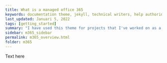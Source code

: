 ```yaml
---
title: What is a managed office 365
keywords: documentation theme, jekyll, technical writers, help authoring tools, hat replacements
last_updated: Januari 5, 2022
tags: [getting_started]
summary: "I have used this theme for projects that I've worked on as a professional technical writer."
sidebar: m365_sidebar
permalink: m365_overview.html
folder: m365
---
```


Text here 
